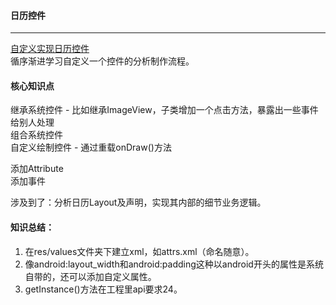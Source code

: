 #### 日历控件  
---
[自定义实现日历控件](http://www.imooc.com/video/13642)  
循序渐进学习自定义一个控件的分析制作流程。

#### 核心知识点
继承系统控件 - 比如继承ImageView，子类增加一个点击方法，暴露出一些事件给别人处理  
组合系统控件  
自定义绘制控件 - 通过重载onDraw()方法

添加Attribute  
添加事件  

涉及到了：分析日历Layout及声明，实现其内部的细节业务逻辑。

#### 知识总结：
1. 在res/values文件夹下建立xml，如attrs.xml（命名随意）。
2. 像android:layout_width和android:padding这种以android开头的属性是系统自带的，还可以添加自定义属性。
3. getInstance()方法在工程里api要求24。
